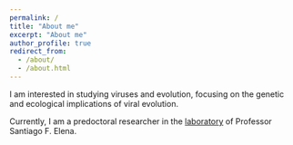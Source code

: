 ```yaml
---
permalink: /
title: "About me"
excerpt: "About me"
author_profile: true
redirect_from: 
  - /about/
  - /about.html
---
```


I am interested in studying viruses and evolution, focusing on the genetic and ecological implications of viral evolution.

Currently, I am a predoctoral researcher in the [laboratory](https://sfelenalab.csic.es) of Professor Santiago F. Elena.
